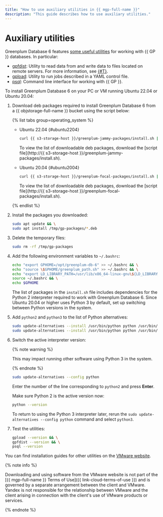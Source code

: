 ```yaml
---
title: "How to use auxiliary utilities in {{ mgp-full-name }}"
description: "This guide describes how to use auxiliary utilities."
---
```


# Auxiliary utilities

Greenplum Database 6 features [some useful utilities](https://docs.vmware.com/en/VMware-Greenplum/6/greenplum-database/client_tool_guides-tools-ref.html) for working with {{ GP }} databases. In particular:

* [gpfdist](https://gpdb.docs.pivotal.io/6-9/utility_guide/ref/gpfdist.html): Utility to read data from and write data to files located on remote servers. For more information, see [{#T}](./external-tables.md#gpfdist).
* [gpload](https://gpdb.docs.pivotal.io/6-9/utility_guide/ref/gpload.html): Utility to run jobs described in a YAML control file.
* [psql](https://gpdb.docs.pivotal.io/6-9/utility_guide/ref/psql.html): Command line interface for working with {{ GP }}.

To install Greenplum Database 6 on your PC or VM running Ubuntu 22.04 or Ubuntu 20.04:

1. Download deb packages required to install Greenplum Database 6 from a {{ objstorage-full-name }} bucket using the script below:

   {% list tabs group=operating_system %}

   - Ubuntu 22.04 {#ubuntu2204}

      ```bash
      curl {{ s3-storage-host }}/greenplum-jammy-packages/install.sh | sudo bash
      ```

      To view the list of downloadable deb packages, download the [script file](http://{{ s3-storage-host }}/greenplum-jammy-packages/install.sh).

   - Ubuntu 20.04 {#ubuntu2004}

      ```bash
      curl {{ s3-storage-host }}/greenplum-focal-packages/install.sh | sudo bash
      ```

      To view the list of downloadable deb packages, download the [script file](http://{{ s3-storage-host }}/greenplum-focal-packages/install.sh).

   {% endlist %}

1. Install the packages you downloaded:

   ```bash
   sudo apt update && \
   sudo apt install /tmp/gp-packages/*.deb
   ```

1. Delete the temporary files:

   ```bash
   sudo rm -rf /tmp/gp-packages
   ```

1. Add the following environment variables to `~/.bashrc`:

   ```bash
   echo "export GPHOME=/opt/greenplum-db-6" >> ~/.bashrc && \
   echo "source \$GPHOME/greenplum_path.sh" >> ~/.bashrc && \
   echo "export LD_LIBRARY_PATH=/usr/lib/x86_64-linux-gnu\${LD_LIBRARY_PATH:+:\$LD_LIBRARY_PATH}" >> ~/.bashrc && \
   source ~/.bashrc && \
   echo $GPHOME
   ```

   The list of packages in the `install.sh` file includes dependencies for the Python 2 interpreter required to work with Greenplum Database 6. Since Ubuntu 20.04 or higher uses Python 3 by default, set up switching between Python versions in the system.

1. Add `python2` and `python3` to the list of Python alternatives:

   ```bash
   sudo update-alternatives --install /usr/bin/python python /usr/bin/python2 1 && \
   sudo update-alternatives --install /usr/bin/python python /usr/bin/python3 2
   ```

1. Switch the active interpreter version:

   {% note warning %}

   This may impact running other software using Python 3 in the system.

   {% endnote %}

   ```bash
   sudo update-alternatives --config python
   ```

   Enter the number of the line corresponding to `python2` and press **Enter**.

   Make sure Python 2 is the active version now:

   ```bash
   python --version
   ```

   To return to using the Python 3 interpreter later, rerun the `sudo update-alternatives --config python` command and select `python3`.

1. Test the utilities:

   ```bash
   gpload --version && \
   gpfdist --version && \
   psql --version
   ```

You can find installation guides for other utilities on the [VMware website](https://greenplum.docs.pivotal.io/6-19/client_tool_guides/installing.html).


{% note info %}

Downloading and using software from the VMware website is not part of the [{{ mgp-full-name }} Terms of Use]({{ link-cloud-terms-of-use }}) and is governed by a separate arrangement between the client and VMware. Yandex is not responsible for the relationship between VMware and the client arising in connection with the client's use of VMware products or services.

{% endnote %}

